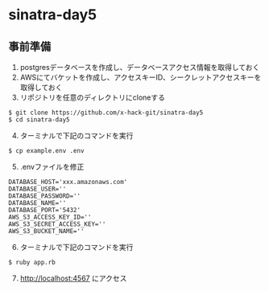 # sinatra-day5

## 事前準備

1. postgresデータベースを作成し、データベースアクセス情報を取得しておく
2. AWSにてバケットを作成し、アクセスキーID、シークレットアクセスキーを取得しておく
3. リポジトリを任意のディレクトリにcloneする

```
$ git clone https://github.com/x-hack-git/sinatra-day5
$ cd sinatra-day5
```

4. ターミナルで下記のコマンドを実行

```
$ cp example.env .env
```

5. .envファイルを修正

```
DATABASE_HOST='xxx.amazonaws.com'
DATABASE_USER=''
DATABASE_PASSWORD=''
DATABASE_NAME=''
DATABASE_PORT='5432'
AWS_S3_ACCESS_KEY_ID=''
AWS_S3_SECRET_ACCESS_KEY=''
AWS_S3_BUCKET_NAME=''
```

6. ターミナルで下記のコマンドを実行

```
$ ruby app.rb
```

7. [http://localhost:4567](http://localhost:4567) にアクセス
